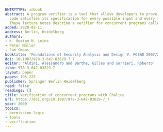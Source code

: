 ```yaml
---
ENTRYTYPE: inbook
abstract: A program verifier is a tool that allows developers to prove that their
  code satisfies its specification for every possible input and every thread schedule.
  These lecture notes describe a verifier for concurrent programs called Chalice.
added: 2020-02-11
address: Berlin, Heidelberg
authors:
- K. Rustan M. Leino
- Peter Müller
- Jan Smans
booktitle: 'Foundations of Security Analysis and Design V: FOSAD 2007/2008/2009 Tutorial Lectures'
doi: 10.1007/978-3-642-03829-7_7
editor: 'Aldini, Alessandro and Barthe, Gilles and Gorrieri, Roberto'
isbn: 978-3-642-03829-7
layout: paper
pages: 195-222
publisher: Springer Berlin Heidelberg
read: false
readings: []
title: Verification of concurrent programs with Chalice
url: https://doi.org/10.1007/978-3-642-03829-7_7
year: 2009
topics:
- permission-logic
- tools
- verification
---
```

